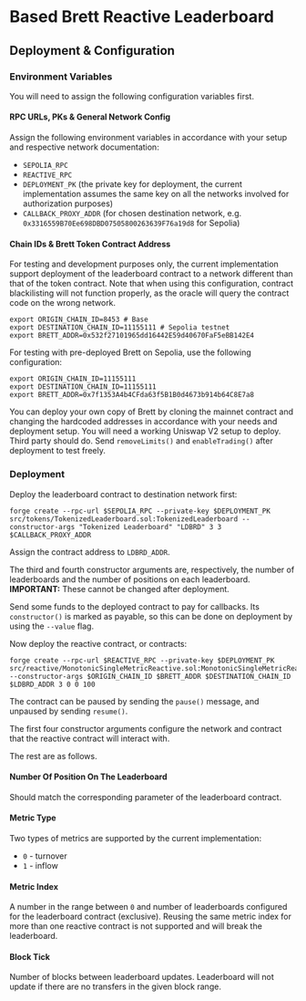 # Based Brett Reactive Leaderboard

## Deployment & Configuration

### Environment Variables

You will need to assign the following configuration variables first.

#### RPC URLs, PKs & General Network Config

Assign the following environment variables in accordance with your setup and respective network documentation:

* `SEPOLIA_RPC`
* `REACTIVE_RPC`
* `DEPLOYMENT_PK` (the private key for deployment, the current implementation assumes the same key on all the networks involved for authorization purposes)
* `CALLBACK_PROXY_ADDR` (for chosen destination network, e.g. `0x3316559B70Ee698DBD07505800263639F76a19d8` for Sepolia)

#### Chain IDs & Brett Token Contract Address

For testing and development purposes only, the current implementation support deployment of the leaderboard contract to a network different than that of the token contract. Note that when using this configuration, contract blackilisting will not function properly, as the oracle will query the contract code on the wrong network.

```
export ORIGIN_CHAIN_ID=8453 # Base
export DESTINATION_CHAIN_ID=11155111 # Sepolia testnet
export BRETT_ADDR=0x532f27101965dd16442E59d40670FaF5eBB142E4
```

For testing with pre-deployed Brett on Sepolia, use the following configuration:

```
export ORIGIN_CHAIN_ID=11155111
export DESTINATION_CHAIN_ID=11155111
export BRETT_ADDR=0x7f1353A4b4CFda63f5B1B0d4673b914b64C8E7a8
```

You can deploy your own copy of Brett by cloning the mainnet contract and changing the hardcoded addresses in accordance with your needs and deployment setup. You will need a working Uniswap V2 setup to deploy. Third party should do. Send `removeLimits()` and `enableTrading()` after deployment to test freely.

### Deployment

Deploy the leaderboard contract to destination network first:

```
forge create --rpc-url $SEPOLIA_RPC --private-key $DEPLOYMENT_PK src/tokens/TokenizedLeaderboard.sol:TokenizedLeaderboard --constructor-args "Tokenized Leaderboard" "LDBRD" 3 3 $CALLBACK_PROXY_ADDR
```

Assign the contract address to `LDBRD_ADDR`.

The third and fourth constructor arguments are, respectively, the number of leaderboards and the number of positions on each leaderboard. **IMPORTANT:** These cannot be changed after deployment.

Send some funds to the deployed contract to pay for callbacks. Its `constructor()` is marked as payable, so this can be done on deployment by using the `--value` flag.

Now deploy the reactive contract, or contracts:

```
forge create --rpc-url $REACTIVE_RPC --private-key $DEPLOYMENT_PK src/reactive/MonotonicSingleMetricReactive.sol:MonotonicSingleMetricReactive --constructor-args $ORIGIN_CHAIN_ID $BRETT_ADDR $DESTINATION_CHAIN_ID $LDBRD_ADDR 3 0 0 100
```

The contract can be paused by sending the `pause()` message, and unpaused by sending `resume()`.

The first four constructor arguments configure the network and contract that the reactive contract will interact with.

The rest are as follows.

#### Number Of Position On The Leaderboard

Should match the corresponding parameter of the leaderboard contract.

#### Metric Type

Two types of metrics are supported by the current implementation:

* `0` - turnover
* `1` - inflow

#### Metric Index

A number in the range between `0` and number of leaderboards configured for the leaderboard contract (exclusive). Reusing the same metric index for more than one reactive contract is not supported and will break the leaderboard.

#### Block Tick

Number of blocks between leaderboard updates. Leaderboard will not update if there are no transfers in the given block range.
